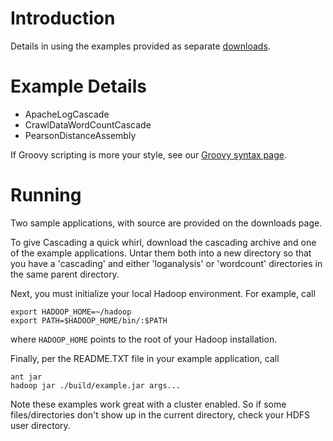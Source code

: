 # Introduction #

Details in using the examples provided as separate [downloads](http://code.google.com/p/cascading/downloads/list).

# Example Details #
  * ApacheLogCascade
  * CrawlDataWordCountCascade
  * PearsonDistanceAssembly

If Groovy scripting is more your style, see our [Groovy syntax page](http://www.cascading.org/documentation/groovy.html).

# Running #

Two sample applications, with source are provided on the downloads page.

To give Cascading a quick whirl, download the cascading archive and one of the example applications. Untar them both into a new directory so that you have a 'cascading' and either 'loganalysis' or 'wordcount' directories in the same parent directory.

Next, you must initialize your local Hadoop environment. For example, call
```
export HADOOP_HOME=~/hadoop
export PATH=$HADOOP_HOME/bin/:$PATH
```
where `HADOOP_HOME` points to the root of your Hadoop installation.

Finally, per the README.TXT file in your example application, call
```
ant jar
hadoop jar ./build/example.jar args...
```

Note these examples work great with a cluster enabled. So if some files/directories don't show up in the current directory, check your HDFS user directory.
